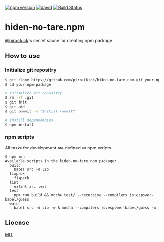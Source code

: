 [![npm version](https://badge.fury.io/js/hiden-no-tare.npm.svg)](http://badge.fury.io/js/hiden-no-tare.npm)
[![david](https://david-dm.org/pirosikick/hiden-no-tare.npm.svg)](https://david-dm.org/pirosikick/hiden-no-tare.npm)
[![Build Status](https://travis-ci.org/pirosikick/hiden-no-tare.npm.svg)](https://travis-ci.org/pirosikick/hiden-no-tare.npm)

hiden-no-tare.npm
=================

[@pirosikick](https://github.com/pirosikick)'s secret sauce for creating npm package.

## How to use

### Initialize git repositry

```sh
$ git clone https://github.com/pirosikick/hiden-no-tare.npm.git your-npm-package
$ cd your-npm-package

# Initialize git repositry
$ rm -rf .git
$ git init
$ git add .
$ git commit -m "Initial commit"

# Install dependencies
$ npm install
```

### npm scripts

All tasks for development are defined as npm scripts.

```
$ npm run
Available scripts in the hiden-no-tare.npm package:
  build
    babel src -d lib
  fixpack
    fixpack
  lint
    eslint src test
  test
    npm run build && mocha test/ --recursive --compilers js:espower-babel/guess
  watch
    babel src -d lib -w & mocha --compilers js:espower-babel/guess -w
```

## License

[MIT](http://pirosikick.mit-license.org/)
